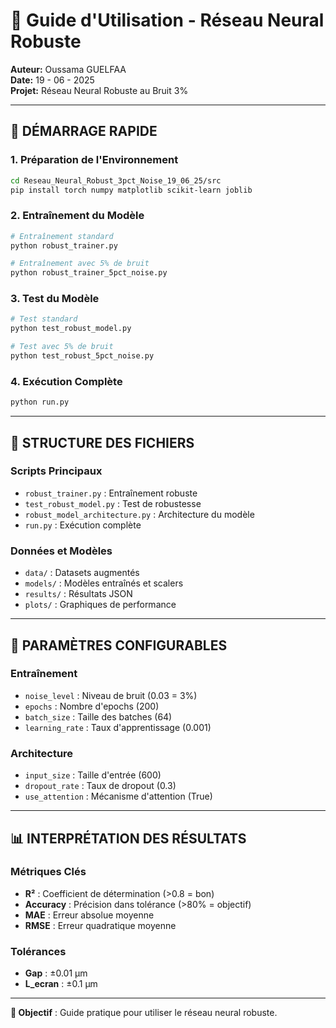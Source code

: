 # 📖 Guide d'Utilisation - Réseau Neural Robuste

**Auteur:** Oussama GUELFAA  
**Date:** 19 - 06 - 2025  
**Projet:** Réseau Neural Robuste au Bruit 3%

---

## 🚀 **DÉMARRAGE RAPIDE**

### **1. Préparation de l'Environnement**
```bash
cd Reseau_Neural_Robust_3pct_Noise_19_06_25/src
pip install torch numpy matplotlib scikit-learn joblib
```

### **2. Entraînement du Modèle**
```bash
# Entraînement standard
python robust_trainer.py

# Entraînement avec 5% de bruit
python robust_trainer_5pct_noise.py
```

### **3. Test du Modèle**
```bash
# Test standard
python test_robust_model.py

# Test avec 5% de bruit
python test_robust_5pct_noise.py
```

### **4. Exécution Complète**
```bash
python run.py
```

---

## 📁 **STRUCTURE DES FICHIERS**

### **Scripts Principaux**
- `robust_trainer.py` : Entraînement robuste
- `test_robust_model.py` : Test de robustesse
- `robust_model_architecture.py` : Architecture du modèle
- `run.py` : Exécution complète

### **Données et Modèles**
- `data/` : Datasets augmentés
- `models/` : Modèles entraînés et scalers
- `results/` : Résultats JSON
- `plots/` : Graphiques de performance

---

## 🎯 **PARAMÈTRES CONFIGURABLES**

### **Entraînement**
- `noise_level` : Niveau de bruit (0.03 = 3%)
- `epochs` : Nombre d'epochs (200)
- `batch_size` : Taille des batches (64)
- `learning_rate` : Taux d'apprentissage (0.001)

### **Architecture**
- `input_size` : Taille d'entrée (600)
- `dropout_rate` : Taux de dropout (0.3)
- `use_attention` : Mécanisme d'attention (True)

---

## 📊 **INTERPRÉTATION DES RÉSULTATS**

### **Métriques Clés**
- **R²** : Coefficient de détermination (>0.8 = bon)
- **Accuracy** : Précision dans tolérance (>80% = objectif)
- **MAE** : Erreur absolue moyenne
- **RMSE** : Erreur quadratique moyenne

### **Tolérances**
- **Gap** : ±0.01 µm
- **L_ecran** : ±0.1 µm

---

**🎯 Objectif** : Guide pratique pour utiliser le réseau neural robuste.
